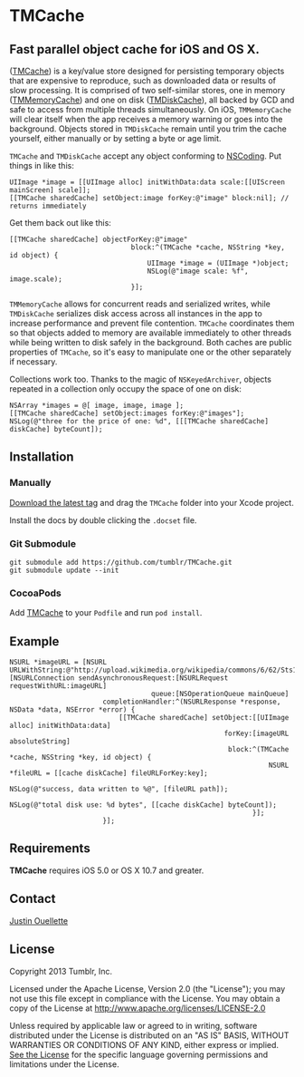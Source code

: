 # TMCache #

## Fast parallel object cache for iOS and OS X. ##

([TMCache](TMCache/TMCache.h)) is a key/value store designed for persisting temporary objects that are expensive to reproduce, such as downloaded data or results of slow processing. It is comprised of two self-similar stores, one in memory ([TMMemoryCache](TMCache/TMMemoryCache.h)) and one on disk ([TMDiskCache](TMCache/TMDiskCache.h)), all backed by GCD and safe to access from multiple threads simultaneously. On iOS, `TMMemoryCache` will clear itself when the app receives a memory warning or goes into the background. Objects stored in `TMDiskCache` remain until you trim the cache yourself, either manually or by setting a byte or age limit.

`TMCache` and `TMDiskCache` accept any object conforming to [NSCoding](https://developer.apple.com/library/ios/#documentation/Cocoa/Reference/Foundation/Protocols/NSCoding_Protocol/Reference/Reference.html). Put things in like this:

    UIImage *image = [[UIImage alloc] initWithData:data scale:[[UIScreen mainScreen] scale]];
    [[TMCache sharedCache] setObject:image forKey:@"image" block:nil]; // returns immediately
    
Get them back out like this:

    [[TMCache sharedCache] objectForKey:@"image"
                                  block:^(TMCache *cache, NSString *key, id object) {
                                      UIImage *image = (UIImage *)object;
                                      NSLog(@"image scale: %f", image.scale);
                                  }];
                                  
`TMMemoryCache` allows for concurrent reads and serialized writes, while `TMDiskCache` serializes disk access across all instances in the app to increase performance and prevent file contention. `TMCache` coordinates them so that objects added to memory are available immediately to other threads while being written to disk safely in the background. Both caches are public properties of `TMCache`, so it's easy to manipulate one or the other separately if necessary.

Collections work too. Thanks to the magic of `NSKeyedArchiver`, objects repeated in a collection only occupy the space of one on disk:

    NSArray *images = @[ image, image, image ];
    [[TMCache sharedCache] setObject:images forKey:@"images"];
    NSLog(@"three for the price of one: %d", [[[TMCache sharedCache] diskCache] byteCount]);

## Installation  ##

### Manually ####

[Download the latest tag](https://github.com/tumblr/TMCache/tags) and drag the `TMCache` folder into your Xcode project.

Install the docs by double clicking the `.docset` file.

### Git Submodule ###

    git submodule add https://github.com/tumblr/TMCache.git
    git submodule update --init

### CocoaPods ###

Add [TMCache](http://cocoapods.org/?q=name%3ATMCache) to your `Podfile` and run `pod install`.

## Example ##

    NSURL *imageURL = [NSURL URLWithString:@"http://upload.wikimedia.org/wikipedia/commons/6/62/Sts114_033.jpg"];
    [NSURLConnection sendAsynchronousRequest:[NSURLRequest requestWithURL:imageURL]
                                       queue:[NSOperationQueue mainQueue]
                           completionHandler:^(NSURLResponse *response, NSData *data, NSError *error) {
                               [[TMCache sharedCache] setObject:[[UIImage alloc] initWithData:data]
                                                         forKey:[imageURL absoluteString]
                                                          block:^(TMCache *cache, NSString *key, id object) {
                                                                    NSURL *fileURL = [[cache diskCache] fileURLForKey:key];
                                                                    NSLog(@"success, data written to %@", [fileURL path]);
                                                                    NSLog(@"total disk use: %d bytes", [[cache diskCache] byteCount]);
                                                                }];
                           }];

## Requirements ##

__TMCache__ requires iOS 5.0 or OS X 10.7 and greater.

## Contact ##

[Justin Ouellette](mailto:jstn@tumblr.com)

## License ##

Copyright 2013 Tumblr, Inc.

Licensed under the Apache License, Version 2.0 (the "License"); you may not use this file except in compliance with the License. You may obtain a copy of the License at http://www.apache.org/licenses/LICENSE-2.0

Unless required by applicable law or agreed to in writing, software distributed under the License is distributed on an "AS IS" BASIS, WITHOUT WARRANTIES OR CONDITIONS OF ANY KIND, either express or implied. [See the License](LICENSE.txt) for the specific language governing permissions and limitations under the License.
